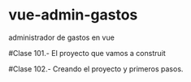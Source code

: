 # vue-admin-gastos
 administrador de gastos en vue

#Clase 101.- El proyecto que vamos a construit

#Clase 102.- Creando el proyecto y primeros pasos.